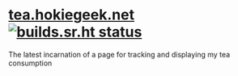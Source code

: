 # [tea.hokiegeek.net](//tea.hokiegeek.net) [![builds.sr.ht status](https://builds.sr.ht/~hokiegeek/hg-tea.svg)](https://builds.sr.ht/~hokiegeek/hg-tea?)
The latest incarnation of a page for tracking and displaying my tea consumption
